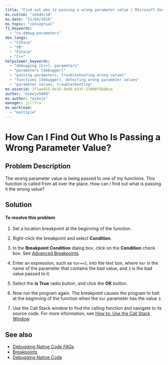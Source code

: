 ```yaml
---
title: "Find out who is passing a wrong parameter value | Microsoft Docs"
ms.custom: "seodec18"
ms.date: "11/04/2016"
ms.topic: "conceptual"
f1_keywords:
  - "vs.debug.parameters"
dev_langs:
  - "CSharp"
  - "VB"
  - "FSharp"
  - "C++"
helpviewer_keywords:
  - "debugging [C++], parameters"
  - "parameters [debugger]"
  - "passing parameters, troubleshooting wrong values"
  - "functions [debugger], detecting wrong parameter values"
  - "parameter values, troubleshooting"
ms.assetid: 1f1ae455-0e25-4e9d-b33f-53908f5bd6ce
author: "mikejo5000"
ms.author: "mikejo"
manager: jillfra
ms.workload:
  - "multiple"
---
```

# How Can I Find Out Who Is Passing a Wrong Parameter Value?
## Problem Description
 The wrong parameter value is being passed to one of my functions. This function is called from all over the place. How can I find out what is passing it the wrong value?

## Solution

#### To resolve this problem

1. Set a location breakpoint at the beginning of the function.

2. Right-click the breakpoint and select **Condition**.

3. In the **Breakpoint Condition** dialog box, click on the **Condition** check box. See [Advanced Breakpoints](../debugger/using-breakpoints.md#BKMK_Specify_a_breakpoint_condition_using_a_code_expression).

4. Enter an expression, such as `Var==3`, into the text box, where `Var` is the name of the parameter that contains the bad value, and `3` is the bad value passed to it.

5. Select the **is True** radio button, and click the **OK** button.

6. Now run the program again. The breakpoint causes the program to halt at the beginning of the function when the `Var` parameter has the value `3`.

7. Use the Call Stack window to find the calling function and navigate to its source code. For more information, see [How to: Use the Call Stack Window](../debugger/how-to-use-the-call-stack-window.md).

## See also
- [Debugging Native Code FAQs](../debugger/debugging-native-code-faqs.md)
- [Breakpoints](https://msdn.microsoft.com/library/fe4eedc1-71aa-4928-962f-0912c334d583)
- [Debugging Native Code](../debugger/debugging-native-code.md)